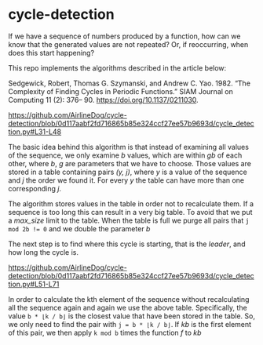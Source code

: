 # cycle-detection

If we have a sequence of numbers produced by a function, how can we know that the generated values are not repeated? Or, if reoccurring, when does this start happening?


This repo implements the algorithms described in the article below:


Sedgewick, Robert, Thomas G. Szymanski, and Andrew C. Yao. 1982. “The Complexity
of Finding Cycles in Periodic Functions.” SIAM Journal on Computing 11 (2): 376–
90. https://doi.org/10.1137/0211030.

https://github.com/AirlineDog/cycle-detection/blob/0d117aabf2fd716865b85e324ccf27ee57b9693d/cycle_detection.py#L31-L48

The basic idea behind this algorithm is that instead of examining all values of the sequence, we only examine *b* values, which are within *gb* of each other, where *b*, *g* are parameters that we have to choose. Those values are stored in a table containing pairs *(y, j)*, where *y* is a value of the sequence and *j* the order we found it. For every *y* the table can have more than one corresponding *j*.

The algorithm stores values in the table in order not to recalculate them. If a sequence is too long this can result in a very big table. To avoid that we put a *max_size* limit to the table. When the table is full we purge all pairs that `j mod 2b != 0` and we double the parameter *b*


The next step is to find where this cycle is starting, that is the *leader*, and how long the cycle is.

https://github.com/AirlineDog/cycle-detection/blob/0d117aabf2fd716865b85e324ccf27ee57b9693d/cycle_detection.py#L51-L71

In order to calculate the kth element of the sequence without recalculating all the sequence again and again we use the above table. Specifically, the value `b * ⌊k / b⌋` is the closest value that have been stored in the table. So, we only need to find the pair with `j = b * ⌊k / b⌋`. If *kb* is the first element of this pair, we then apply `k mod b` times the function *f* to *kb*
